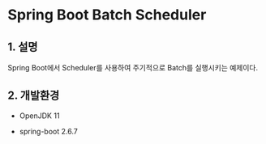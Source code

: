 # Spring Boot Batch Scheduler

## 1. 설명
Spring Boot에서 Scheduler를 사용하여 주기적으로 Batch를 실행시키는 예제이다.

## 2. 개발환경

* OpenJDK 11

* spring-boot 2.6.7
